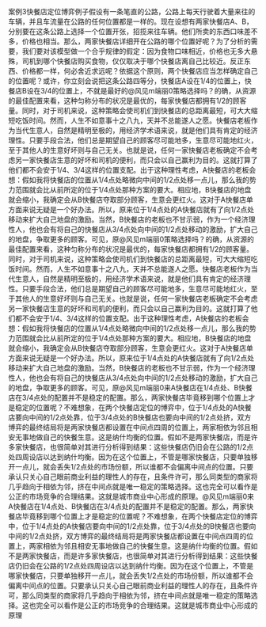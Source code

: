 案例3快餐店定位博弈例子假设有一条笔直的公路，公路上每天行驶着大量来往的车辆，并且车流量在公路的任何位置都是一样的。现在设想有两家快餐店A、B，分别要在这条公路上选择一个位置开张，招揽来往车辆。他们所卖的东西口味差不多，价格也相当。那么，两家快餐店详细开在公路的哪个位置好呢？为了分析的需要，我们要对该模型做一个合乎规律的假定：因为食物口味相近，价格也无多大悬殊，司机到哪个快餐店购买食物，仅仅取决于哪个快餐店离自己比较近。反正东西、价格都一样，何必舍近求远呢？依据这个原则，两个快餐店应当怎样确定自己的位置呢？或许，你立刻会说把这条公路四等分，快餐店A设在1/4的位置上，快餐店B设在3/4的位置上，不就是最好的@风见m端丽0策略选择吗？的确，从资源的最佳配置来看，这种匀称分布的状况是最优的，每家快餐店都拥有1/2的顾客量。同时，对于司机来说，这种策略会使司机们到快餐店的总距离最短，可大大缩短吃饭时间。然而，人生不如意事十之八九，天并不总能遂人之愿。快餐店老板作为当代生意人，自然是精明至极的，用经济学术语来说，就是他们具有肯定的经济理性。只要手段合法，他们总是期望自己的顾客尽可能地多，生意尽可能地红火，至于其他人的生意好坏则与自己无关。也就是说，任何一家快餐店老板确定不会考虑另一家快餐店生意的好坏和司机的便利，而只会以自己赢利为目的。这就打算了他们都不会安于1/4、3/4这样的位置支配。出于这种理性考虑，A快餐店的老板会想：假如我将快餐店的位置从1/4点处略微向中间的1/2点处移一点儿，那么我的势力范围就会比从前所定的位于1/4点处那种方案的要大。相应地，B快餐店的地盘就会缩小，我确定会从B快餐店夺取部分顾客，生意会更红火。这对于A快餐店单方面来说无疑是一个好办法。所以，原来位于1/4点处的A快餐店就有了向1/2点处移动来扩大自己地盘的激励。当然，B快餐店的老板也不甘示弱，作为一个经济理性人，他也会有将自己的快餐店从3/4点处向中间的1/2点处移动的激励，扩大自己的地盘，争取更多的顾客。可见，原@风见m端丽0策略选择吗？的确，从资源的最佳配置来看，这种匀称分布的状况是最优的，每家快餐店都拥有1/2的顾客量。同时，对于司机来说，这种策略会使司机们到快餐店的总距离最短，可大大缩短吃饭时间。然而，人生不如意事十之八九，天并不总能遂人之愿。快餐店老板作为当代生意人，自然是精明至极的，用经济学术语来说，就是他们具有肯定的经济理性。只要手段合法，他们总是期望自己的顾客尽可能地多，生意尽可能地红火，至于其他人的生意好坏则与自己无关。也就是说，任何一家快餐店老板确定不会考虑另一家快餐店生意的好坏和司机的便利，而只会以自己赢利为目的。这就打算了他们都不会安于1/4、3/4这样的位置支配。出于这种理性考虑，A快餐店的老板会想：假如我将快餐店的位置从1/4点处略微向中间的1/2点处移一点儿，那么我的势力范围就会比从前所定的位于1/4点处那种方案的要大。相应地，B快餐店的地盘就会缩小，我确定会从B快餐店夺取部分顾客，生意会更红火。这对于A快餐店单方面来说无疑是一个好办法。所以，原来位于1/4点处的A快餐店就有了向1/2点处移动来扩大自己地盘的激励。当然，B快餐店的老板也不甘示弱，作为一个经济理性人，他也会有将自己的快餐店从3/4点处向中间的1/2点处移动的激励，扩大自己的地盘，争取更多的顾客。可见，原@风见m端丽0来A快餐店在1/4点处、B快餐店在3/4点处的配置并不是稳定的配置。那么，两家快餐店毕竟移到哪个位置上才是稳定的位置呢？不难想象，在两个快餐店定位的博弈中，位于1/4点处的A快餐店要向中间的1/2点处靠，位于3/4点处的B快餐店也要向中间的1/2点处挤，双方博弈的最终结局将是两家快餐店都设置在中间点四周的位置上，两家相依为邻且相安无事地做自己的快餐生意。这是纳什均衡的位置。假如不是两家快餐店，而是许多家快餐店，也很简单对其进行分析得到结果：这些快餐店仍旧会在公路的1/2点处四周设店以达到纳什均衡。因为在这个位置上，不管是哪家快餐店，只要单独移开一点儿，就会丢失1/2点处的市场份额，所以谁都不会偏离中间点的位置。只要承认只关心自己眼前商业利益的理性人的存在，且条件许可，那么同类型的商家将几乎趋向于相依为邻，挤在中间点就是唯一稳定的策略选择。这也完全可以看作是公正的市场竞争的合理结果。这就是城市商业中心形成的原理。@风见m端丽0来A快餐店在1/4点处、B快餐店在3/4点处的配置并不是稳定的配置。那么，两家快餐店毕竟移到哪个位置上才是稳定的位置呢？不难想象，在两个快餐店定位的博弈中，位于1/4点处的A快餐店要向中间的1/2点处靠，位于3/4点处的B快餐店也要向中间的1/2点处挤，双方博弈的最终结局将是两家快餐店都设置在中间点四周的位置上，两家相依为邻且相安无事地做自己的快餐生意。这是纳什均衡的位置。假如不是两家快餐店，而是许多家快餐店，也很简单对其进行分析得到结果：这些快餐店仍旧会在公路的1/2点处四周设店以达到纳什均衡。因为在这个位置上，不管是哪家快餐店，只要单独移开一点儿，就会丢失1/2点处的市场份额，所以谁都不会偏离中间点的位置。只要承认只关心自己眼前商业利益的理性人的存在，且条件许可，那么同类型的商家将几乎趋向于相依为邻，挤在中间点就是唯一稳定的策略选择。这也完全可以看作是公正的市场竞争的合理结果。这就是城市商业中心形成的原理
